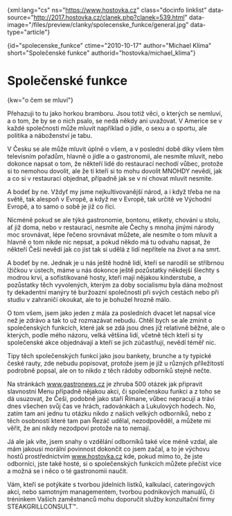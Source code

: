 
{xml:lang="cs" ns="https://www.hostovka.cz" class="docinfo linklist" data-source="http://2017.hostovka.cz/clanek.php?clanek=539.html" data-image="/files/preview/clanky/spolecenske_funkce/general.jpg" data-type="article"}

{id="spolecenske\_funkce" ctime="2010-10-17" author="Michael Klíma" short="Společenské funkce" authorid="hostovka/michael\_klima"}

# Společenské funkce

{kw="o čem se mluví"}

Přehazuji to tu jako horkou bramboru. Jsou totiž věci, o kterých se nemluví, a o tom, že by se o nich psalo, se nedá někdy ani uvažovat. V Americe se v každé společnosti může mluvit například o jídle, o sexu a o sportu, ale politika a náboženství je tabu.

V Česku se ale může mluvit úplně o všem, a v poslední době díky všem těm televisním pořadům, hlavně o jídle a o gastronomii, ale nesmíte mluvit, nebo dokonce napsat o tom, že někteří lidé do restaurací nechodí vůbec, protože si to nemohou dovolit, ale že ti kteří si to mohu dovolit MNOHDY nevědí, jak a co si v restauraci objednat, případně jak se v ní chovat mluvit nesmite.

A bodeť by ne. Vždyť my jsme nejkultivovanější národ, a i když třeba ne na světě, tak alespoň v Evropě, a když ne v Evropě, tak určitě ve Východní Evropě, a to samo o sobě je již co říci.

Nicméně pokud se ale týká gastronomie, bontonu, etikety, chování u stolu, ať již doma, nebo v restauraci, nesmíte ale Čechy s mnoha jinými národy moc srovnávat, lépe řečeno srovnávat můžete, ale nesmíte o tom mluvit a hlavně o tom nikde nic nepsat, a pokud někdo má tu odvahu napsat, že někteří Češi nevědí jak co jíst tak si udělá z lidí nepřítele na život a na smrt.

A bodeť by ne. Jednak je u nás ještě hodně lidí, kteří se narodili se stříbrnou lžičkou v ústech, máme u nás dokonce ještě pozůstatky někdejší šlechty s modrou krví, a sofistikované hosty, kteří mají nějakou kinderstube, a pozůstatky těch vyvolených, kterým za doby socialismu byla dána možnost ty dekadentní manýry té buržoazní společnosti při svých cestách nebo při studiu v zahraničí okoukat, ale to je bohužel hrozně málo.

O tom všem, jsem jako jeden z mála za posledních dvacet let napsal více než je zdrávo a tak to už rozmazávat nebudu. Chtěl bych se ale zmínit o společenských funkcích, které jak se zdá jsou dnes již relativně běžné, ale o kterých, podle mého názoru, velká většina lidí, včetně těch kteří si ty společenské akce objednávají a kteří se jich zúčastňují, nevědí téměř nic.

Tipy těch společenských funkcí jako jsou bankety, brunche a ty typické české rauty, zde nebudu popisovat, protože jsem je jíž u různých příležitostí podrobně popsal, ale on to nikdo z těch rádoby odborníků stejně nečte.

Na stránkách www.gastronews.cz je zhruba 500 otázek jak připravit slavnostní Menu případně nějakou akci, či společenskou funkci a z toho se dá usuzovat, že Češi, podobně jako staří Římane, vůbec nepracují a tráví dnes všechen svůj čas ve hrách, radovánkách a Lukulových hodech. No, zatím tam ani jednu tu otázku nikdo z našich velkých odborníků, nebo z těch osobností které tam pan Řezáč udělal, nezodpověděl, a můžete mi věřit, že ani nikdy nezodpoví protože na to nemají.

Já ale jak víte, jsem snahy o vzdělání odborníků také více méně vzdal, ale mám jakousi morální povinnost dokončit co jsem začal, a to je výchovu hostů prostřednictvím www.hostovka.cz kde, pokud mimo to, že jste odborníci, jste také hosté, si o společenských funkcích můžete přečíst více a možná se i něco o té gastronomii naučit.

Vám, kteří se potýkáte s tvorbou jídelních lístků, kalkulací, cateringových akcí, nebo samotným managementem, tvorbou podnikových manuálů, či tréninkem Vašich zaměstnanců mohu doporučit služby konzultační firmy STEAKGRILLCONSULT™.

